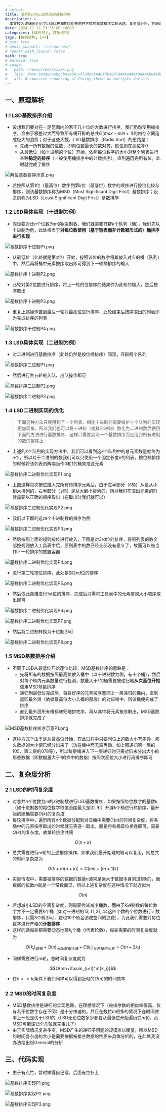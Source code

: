 ```yaml
---
# author:
title: 浅析MSD与LSD优先的基数排序
description: >-
  本文较为详细地介绍了LSD优先和MSD优先两种方式的基数排序实现思路、复杂度分析，在阅读本文之前你需确保自己熟悉桶排序以及计数排序（一种特殊的桶排序）
date: 2024-11-12 23:35:00 +0800
categories: [编程相关, 数据结构]
tags: [数据结构, C++]
# pin: true
# media_subpath: '/resources/'
# render_with_liquid: false
math: true
# mermaid: true
# image:
#   path: /resources/xxxxxx.png
#   lqip: data:image/webp;base64,UklGRpoAAABXRUJQVlA4WAoAAAAQAAAADwAABwAAQUxQSDIAAAARL0AmbZurmr57yyIiqE8oiG0bejIYEQTgqiDA9vqnsUSI6H+oAERp2HZ65qP/VIAWAFZQOCBCAAAA8AEAnQEqEAAIAAVAfCWkAALp8sF8rgRgAP7o9FDvMCkMde9PK7euH5M1m6VWoDXf2FkP3BqV0ZYbO6NA/VFIAAAA
#   alt: Responsive rendering of Chirpy theme on multiple devices
---
```


## 一、原理解析

### 1.1 LSD基数排序介绍
- 设想我们要对在一定范围内的若干几十位的大数进行排序，我们仍然使用桶排序，会由于极差过大而导致所有桶开辟的总共$O(max-min+1)$的内存空间造成极大的浪费；对于这些大数，LSD基数排序（Radix Sort）的思路是：
    - 先统一所有数据的位数，即向位数最长的数对齐，缺位则在高位补$0$
    - 从最低位（如十进制的个位）开始，依照每位数字的大小对整个列表进行某种**稳定的排序**（一般使用桶排序中的计数排序），直到遍历完所有位，此时就完成了排序

![两位基数排序示意.png](/resources/数据结构/两位基数排序示意.png)

- 若按照从第$1$位（最高位）数字到第$k$位（最低位）数字的顺序进行按位比较与排序，则该基数排序称为MSD（Most Significant Digit First）基数排序；反之则称为LSD（Least Significant Digit First）基数排序

### 1.2 LSD具体实现（十进制为例）
- 假设要对比$n$个位数为$m$的$k$进制数，我们就需要开辟$k$个队列（桶），我们先以十进制为例，此处相当于**对每位数使用（基于链表而非计数器形式的）桶排序进行实现**

![基数排序十进制P1.png](/resources/数据结构/基数排序十进制P1.png)

- 从最低位（此处就是第`3`位）开始，按照该位的数字将其放入对应的桶（队列）中，然后再将桶中元素按序取出即可得到下一轮桶排序的输入

![基数排序十进制P2.png](/resources/数据结构/基数排序十进制P2.png)

- 此轮对第$2$位数进行排序，将上一轮的位排序的结果作为此轮的输入，然后按序取出

![基数排序十进制P3.png](/resources/数据结构/基数排序十进制P3.png)

- 重复上述操作直到最后一轮对最高位进行排序，此轮结束后按序取出的列表即为完成排序的列表

![基数排序十进制P4.png](/resources/数据结构/基数排序十进制P4.png)

### 1.3 LSD具体实现（二进制为例）
- 对二进制进行基数排序（此处仍然是按位桶排序）同理，开辟两个队列

![基数排序二进制P1.png](/resources/数据结构/基数排序二进制P1.png)

- 然后进行共五轮的入队、出队操作即可

![基数排序二进制P2.png](/resources/数据结构/基数排序二进制P2.png)

![基数排序二进制P3.png](/resources/数据结构/基数排序二进制P3.png)

### 1.4 LSD二进制实现的优化

>下面这种方法只使用到了一个列表，相比十进制的需要维护十个队列的实现更加简单，所以我们也可以将十进制（或其它进制）数化为二进制数后使用下面的方法进行基数排序，这样只需要实现一个基数排序而应用到所有进制的数的排序上

- 上述的$k$个队列的实现方法中，我们可以看到这$k$个队列中的总元素数量始终为$n$个，所以对于二进制的数我们可以只使用一个固定长度$n$的列表，按位桶排序的时候将该列表的两端当作$0$和$1$的桶来推送元素

![基数排序二进制优化实现P1.png](/resources/数据结构/基数排序二进制优化实现P1.png)

- 上图这样每次按位插入完所有待排序元素后，由于左半部分（`0`桶）从是从小到大排列的，右半部分（`1`桶）是从大到小排列的，所以我们在取出元素的时候需要以正确的顺序取出（在取出时我们就可以）

![基数排序二进制优化实现P2.png](/resources/数据结构/基数排序二进制优化实现P2.png)

- 我们以下图的这`20`个十进制数的排序为例

![基数排序二进制优化实现P3.png](/resources/数据结构/基数排序二进制优化实现P3.png)

- 然后按照上面的规则按位进行放入，下图是对3rd位的排序，将原列表的数全部按规则放入工具表中后，原列表中的数已经全部没有意义了，故而可以被当作下一轮排序的放置容器

![基数排序二进制优化实现P4.png](/resources/数据结构/基数排序二进制优化实现P4.png)

- 进行第二轮按位排序，此处是对2nd位的排序

![基数排序二进制优化实现P5.png](/resources/数据结构/基数排序二进制优化实现P5.png)

- 然后依此类推进行1st位的排序，完成后只需将工具表中的元素按照大小顺序取出即可

![基数排序二进制优化实现P6.png](/resources/数据结构/基数排序二进制优化实现P6.png)

![基数排序二进制优化实现P7.png](/resources/数据结构/基数排序二进制优化实现P7.png)

- 然后将二进制转换为十进制即可

![基数排序二进制优化实现P8.png](/resources/数据结构/基数排序二进制优化实现P8.png)

### 1.5 MSD基数排序介绍
- 不同于LSD从最低位开始逐位比较，MSD基数排序的思路是：
    - 先将所有的数据按照最高位放入桶中（以十进制数为例，有十个桶），然后对每个桶内元素数量进行检测，数量大于$1$的桶需要被递归地**从次高位开始**调用MSD基数排序
    - 递归到最低位完成后，将排好序的元素按序塞回上一层递归的桶内，直到返回最外层（依据最高位大小入桶的那层）的对应桶中，则该桶便完成了排序
    - 直到最外层所有桶都递归地排完序，再从其中将元素按序取出，MSD基数排序就完成了

![MSD基数排序排序示意P1.png](/resources/数据结构/MSD基数排序排序示意P1.png)

- 这种方式下由于是从最高位开始，在此过程中只要同位上的数大小有差异，那么数据的大小便已经分出来了（放在桶中而无需再动，如上图递归第一层的105、第二层的078等），所以每层桶进入下一层递归时只需对仍未分出大小的那些数据（即数据量大于$1$的桶中的数据）按照次高位大小进行再排序即可

## 二、复杂度分析

### 2.1 LSD的时间复杂度
- 对总共$n$个位数为$m$的$k$进制数进行LSD基数排序，如果按照每位数字的基数$k$（如十进制数的每位数字取值范围最大是$[0,9]$）开辟$k$个桶进行桶排序，最开始的建桶需要$O(k)$的复杂度
- 每轮排序中，遍历所有$n$个数据分配到对应桶中需要$O(n)$的时间复杂度，将各桶中的元素按序取出的时候就无需逐一取出，而是将各桶首位相连即可，需要$O(k)$的复杂度，故单轮排序共需

$$O(n+k)$$

- 总共需要进行$m$轮的上述排序操作，如果我们最开始建的桶可以复用，则总共的时间复杂度为

$$O(k+m(n+k))=O(mn+(m+1)k)$$

- 实际情况中，需要被排序的数据的数量$n$通常是远大于数据本身的进制$k$的，而数据的位数$m$就是一个常数而已，所以上述复杂度在这种情况下就近似为

$$O(n)$$

- 若想减小LSD的空间复杂度，则需要尝试减少桶数，而由于$k$进制数的每位数字并不一定需要$k$个桶（如对十进制的$13,11,21,44$这四个数的个位数进行计数排序，只需$3$个桶即可，若也$10$个桶会造成空间的浪费），为此我们需要对每位数字进行严格的**计数排序**
- 这样的话每轮都需要动态地建$k_i$个桶（$i$代表轮数），每轮需要的时间复杂度就为

$$O(k_i)_{建桶}+O(n)_{分配数据入桶}+O(k_i)_{合并桶中元素}=O(n+2k_i)$$

- 同样需要进行$m$轮，总时间复杂度就为

$$O(mn+2\sum_{i=1}^m{k_i})$$

- 在$n>>k_i$条件下我们同样可以得到近似的$O(n)$的时间效率

### 2.2 MSD的时间复杂度
- MSD基数排序是递归的实现思路，在理想情况下（被排序数的相似率很高，仅有若干位数字存在不同）是十分快速的，并且在数位$m$很多的情况下在时间效率上一般是优于LSD的（LSD无论位数多少都要从最低位开始遍历完$m$轮，而MSD可能递归个几轮就完事儿了）
- 由于实际情况复杂多变，MSD产生的递归子问题的规模难以衡量，所以MSD的时间复杂度的大小是需要依据被排序数据的性质来具体分析的，在此处我没办法给出很General的分析

## 三、代码实现
- 由于有点忙，暂时懒得自己写，后面有空补上

![基数排序实现P1.png](/resources/数据结构/基数排序实现P1.png)

![基数排序实现P2.png](/resources/数据结构/基数排序实现P2.png)

![基数排序实现P3.png](/resources/数据结构/基数排序实现P3.png)
